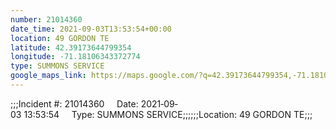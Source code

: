 ```yaml
---
number: 21014360
date_time: 2021-09-03T13:53:54+00:00
location: 49 GORDON TE
latitude: 42.39173644799354
longitude: -71.18106343372774
type: SUMMONS SERVICE
google_maps_link: https://maps.google.com/?q=42.39173644799354,-71.18106343372774
---
```


;;;Incident #: 21014360     Date: 2021‐09‐03 13:53:54     Type: SUMMONS SERVICE;;;;;;Location: 49 GORDON TE;;;

